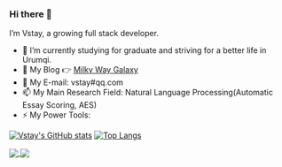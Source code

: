 ### Hi there 👋

<!--
**Vstay97/Vstay97** is a ✨ _special_ ✨ repository because its `README.md` (this file) appears on your GitHub profile.

Here are some ideas to get you started:

- 🔭 I’m currently working on ...
- 🌱 I’m currently learning ...
- 👯 I’m looking to collaborate on ...
- 🤔 I’m looking for help with ...
- 💬 Ask me about ...
- 📫 How to reach me: ...
- 😄 Pronouns: ...
- ⚡ Fun fact: ...
-->

I’m Vstay, a growing full stack developer.

- 🌱 I’m currently studying for graduate and striving for a better life in Urumqi.
- 👯 My Blog 👉 <a href = "https://www.vstay.cn/"> Milky Way Galaxy </a>
- 💬 My E-mail: vstay#qq.com
- 📫 My Main Research Field: Natural Language Processing(Automatic Essay Scoring, AES)
- ⚡ My Power Tools:

[![Vstay's GitHub stats](https://github-readme-stats.vercel.app/api?username=Vstay97&count_private=true&show_icons=true&theme=buefy)](https://github.com/anuraghazra/github-readme-stats)
[![Top Langs](https://github-readme-stats.vercel.app/api/top-langs/?username=Vstay97&layout=compact&hide=html)](https://github.com/anuraghazra/github-readme-stats)


<a href="https://github.com/anuraghazra/github-readme-stats">
  <img align="center" src="https://github-readme-stats.vercel.app/api?username=Vstay97&count_private=true&show_icons=true&theme=buefy" />
</a>
<a href="https://github.com/anuraghazra/convoychat">
  <img align="center" src="https://github-readme-stats.vercel.app/api/top-langs/?username=Vstay97&layout=compact&hide=html" />
</a>
